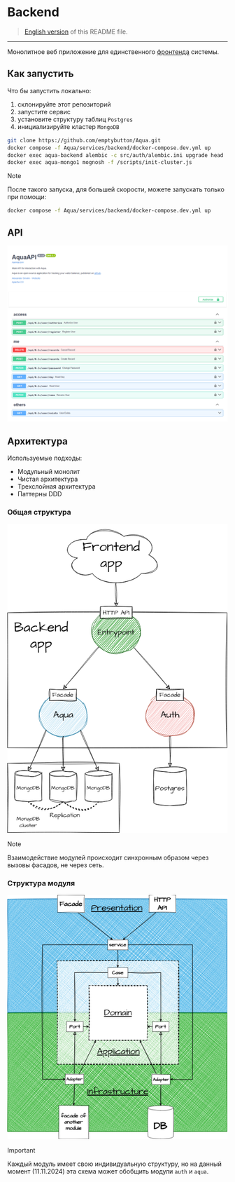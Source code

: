 # Backend
> [English version](https://github.com/emptybutton/Aqua/blob/main/services/backend/README.eng.md) of this README file.
___

Монолитное веб приложение для единственного [фронтенда](https://github.com/emptybutton/Aqua/blob/main/services/frontend) системы.

## Как запустить
Что бы запустить локально:
1. склонируйте этот репозиторий
2. запустите сервис
3. установите структуру таблиц `Postgres`
4. инициализируйте кластер `MongoDB`

```bash
git clone https://github.com/emptybutton/Aqua.git
docker compose -f Aqua/services/backend/docker-compose.dev.yml up
docker exec aqua-backend alembic -c src/auth/alembic.ini upgrade head
docker exec aqua-mongo1 mognosh -f /scripts/init-cluster.js
```

> [!NOTE]
> После такого запуска, для большей скорости, можете запускать только при помощи:
> ```bash
> docker compose -f Aqua/services/backend/docker-compose.dev.yml up
> ```

## API
<img src="https://github.com/emptybutton/Aqua/blob/main/services/backend/assets/api-view.png?raw=true"/>

## Архитектура
Используемые подходы:
- Модульный монолит
- Чистая архитектура
- Трехслойная архитектура
- Паттерны DDD

### Общая структура
<picture>
 <source media="(prefers-color-scheme: dark)" srcset="https://github.com/emptybutton/Aqua/blob/main/services/backend/assets/module-relationship-map/dark-theme.png?raw=true">
 <img src="https://github.com/emptybutton/Aqua/blob/main/services/backend/assets/module-relationship-map/light-theme.png?raw=true">
</picture>

<span></sman>

> [!NOTE]
> Взаимодействие модулей происходит синхронным образом через вызовы фасадов, не через сеть.

### Структура модуля
<picture>
 <source media="(prefers-color-scheme: dark)" srcset="https://github.com/emptybutton/Aqua/blob/main/services/backend/assets/module-structure-map/dark-theme.png?raw=true">
 <img src="https://github.com/emptybutton/Aqua/blob/main/services/backend/assets/module-structure-map/light-theme.png?raw=true">
</picture>

<span></sman>

> [!IMPORTANT]
> Каждый модуль имеет свою индивидуальную структуру, но на данный момент (11.11.2024) эта схема может обобщить модули `auth` и `aqua`.
